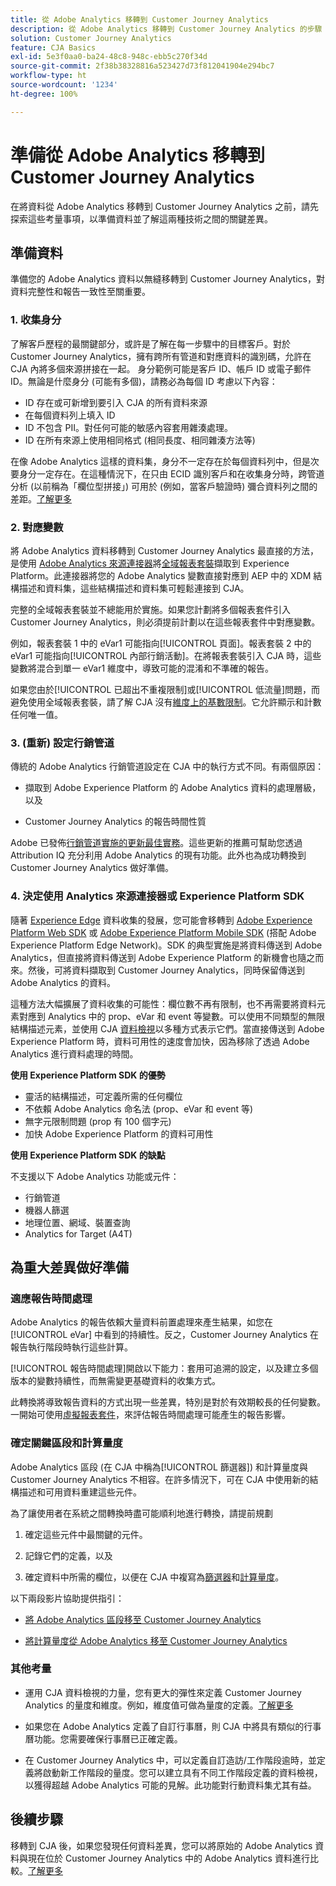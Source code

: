 ```yaml
---
title: 從 Adobe Analytics 移轉到 Customer Journey Analytics
description: 從 Adobe Analytics 移轉到 Customer Journey Analytics 的步驟
solution: Customer Journey Analytics
feature: CJA Basics
exl-id: 5e3f0aa0-ba24-48c8-948c-ebb5c270f34d
source-git-commit: 2f38b38328816a523427d73f812041904e294bc7
workflow-type: ht
source-wordcount: '1234'
ht-degree: 100%

---
```


# 準備從 Adobe Analytics 移轉到 Customer Journey Analytics

在將資料從 Adobe Analytics 移轉到 Customer Journey Analytics 之前，請先探索這些考量事項，以準備資料並了解這兩種技術之間的關鍵差異。

## 準備資料

準備您的 Adobe Analytics 資料以無縫移轉到 Customer Journey Analytics，對資料完整性和報告一致性至關重要。

### 1. 收集身分

了解客戶歷程的最關鍵部分，或許是了解在每一步驟中的目標客戶。對於 Customer Journey Analytics，擁有跨所有管道和對應資料的識別碼，允許在 CJA 內將多個來源拼接在一起。
身分範例可能是客戶 ID、帳戶 ID 或電子郵件 ID。無論是什麼身分 (可能有多個)，請務必為每個 ID 考慮以下內容：

* ID 存在或可新增到要引入 CJA 的所有資料來源
* 在每個資料列上填入 ID
* ID 不包含 PII。對任何可能的敏感內容套用雜湊處理。
* ID 在所有來源上使用相同格式 (相同長度、相同雜湊方法等)

在像 Adobe Analytics 這樣的資料集，身分不一定存在於每個資料列中，但是次要身分一定存在。在這種情況下，在只由 ECID 識別客戶和在收集身分時，跨管道分析 (以前稱為「欄位型拼接」) 可用於 (例如，當客戶驗證時) 彌合資料列之間的差距。[了解更多](https://experienceleague.adobe.com/docs/analytics-platform/using/cja-connections/cca/overview.html?lang=zh-Hant)

### 2. 對應變數

將 Adobe Analytics 資料移轉到 Customer Journey Analytics 最直接的方法，是使用 [Adobe Analytics 來源連接器](https://experienceleague.adobe.com/docs/experience-platform/sources/ui-tutorials/create/adobe-applications/analytics.html?lang=zh-Hant)將[全域報表套裝](https://experienceleague.adobe.com/docs/analytics/implementation/prepare/global-rs.html?lang=zh-Hant)擷取到 Experience Platform。此連接器將您的 Adobe Analytics 變數直接對應到 AEP 中的 XDM 結構描述和資料集，這些結構描述和資料集可輕鬆連接到 CJA。

完整的全域報表套裝並不總能用於實施。如果您計劃將多個報表套件引入 Customer Journey Analytics，則必須提前計劃以在這些報表套件中對應變數。

例如，報表套裝 1 中的 eVar1 可能指向[!UICONTROL 頁面]。報表套裝 2 中的 eVar1 可能指向[!UICONTROL 內部行銷活動]。在將報表套裝引入 CJA 時，這些變數將混合到單一 eVar1 維度中，導致可能的混淆和不準確的報告。

如果您由於[!UICONTROL 已超出不重複限制]或[!UICONTROL 低流量]問題，而避免使用全域報表套裝，請了解 CJA 沒有[維度上的基數限制](/help/components/dimensions/high-cardinality.md)。它允許顯示和計數任何唯一值。

### 3. (重新) 設定行銷管道

傳統的 Adobe Analytics 行銷管道設定在 CJA 中的執行方式不同。有兩個原因：

* 擷取到 Adobe Experience Platform 的 Adobe Analytics 資料的處理層級，以及

* Customer Journey Analytics 的報告時間性質

Adobe 已發佈[行銷管道實施的更新最佳實務](https://experienceleague.adobe.com/docs/analytics/components/marketing-channels/mchannel-best-practices.html?lang=zh-Hant)。這些更新的推薦可幫助您透過 Attribution IQ 充分利用 Adobe Analytics 的現有功能。此外也為成功轉換到 Customer Journey Analytics 做好準備。

### 4. 決定使用 Analytics 來源連接器或 Experience Platform SDK

隨著 [Experience Edge](https://experienceleague.adobe.com/docs/experience-platform/edge/home.html?lang=zh-Hant) 資料收集的發展，您可能會移轉到 [Adobe Experience Platform Web SDK](https://experienceleague.adobe.com/docs/web-sdk.html?lang=zh-Hant) 或 [Adobe Experience Platform Mobile SDK](https://experienceleague.adobe.com/docs/mobile.html?lang=zh-Hant) (搭配 Adobe Experience Platform Edge Network)。SDK 的典型實施是將資料傳送到 Adobe Analytics，但直接將資料傳送到 Adobe Experience Platform 的新機會也隨之而來。然後，可將資料擷取到 Customer Journey Analytics，同時保留傳送到 Adobe Analytics 的資料。

這種方法大幅擴展了資料收集的可能性：欄位數不再有限制，也不再需要將資料元素對應到 Analytics 中的 prop、eVar 和 event 等變數。可以使用不同類型的無限結構描述元素，並使用 CJA [資料檢視](/help/data-views/data-views.md)以多種方式表示它們。當直接傳送到 Adobe Experience Platform 時，資料可用性的速度會加快，因為移除了透過 Adobe Analytics 進行資料處理的時間。

**使用 Experience Platform SDK 的優勢**

* 靈活的結構描述，可定義所需的任何欄位
* 不依賴 Adobe Analytics 命名法 (prop、eVar 和 event 等)
* 無字元限制問題 (prop 有 100 個字元)
* 加快 Adobe Experience Platform 的資料可用性

**使用 Experience Platform SDK 的缺點**

不支援以下 Adobe Analytics 功能或元件：

* 行銷管道
* 機器人篩選
* 地理位置、網域、裝置查詢
* Analytics for Target (A4T)

## 為重大差異做好準備

### 適應報告時間處理

Adobe Analytics 的報告依賴大量資料前置處理來產生結果，如您在 [!UICONTROL eVar] 中看到的持續性。反之，Customer Journey Analytics 在報告執行階段時執行這些計算。

[!UICONTROL 報告時間處理]開啟以下能力：套用可追溯的設定，以及建立多個版本的變數持續性，而無需變更基礎資料的收集方式。

此轉換將導致報告資料的方式出現一些差異，特別是對於有效期較長的任何變數。一開始可使用[虛擬報表套件](https://experienceleague.adobe.com/docs/analytics/components/virtual-report-suites/vrs-report-time-processing.html)，來評估報告時間處理可能產生的報告影響。

### 確定關鍵區段和計算量度

Adobe Analytics 區段 (在 CJA 中稱為[!UICONTROL 篩選器]) 和計算量度與 Customer Journey Analytics 不相容。在許多情況下，可在 CJA 中使用新的結構描述和可用資料重建這些元件。

為了讓使用者在系統之間轉換時盡可能順利地進行轉換，請提前規劃

1. 確定這些元件中最關鍵的元件。

1. 記錄它們的定義，以及

1. 確定資料中所需的欄位，以便在 CJA 中複寫為[篩選器](/help/components/filters/filters-overview.md)和[計算量度](/help/components/calc-metrics/calc-metr-overview.md)。

以下兩段影片協助提供指引：

* [將 Adobe Analytics 區段移至 Customer Journey Analytics](https://experienceleague.adobe.com/docs/customer-journey-analytics-learn/tutorials/moving-adobe-analytics-segments-to-customer-journey-analytics.html?lang=zh-Hant)

* [將計算量度從 Adobe Analytics 移至 Customer Journey Analytics](https://experienceleague.adobe.com/docs/customer-journey-analytics-learn/tutorials/moving-your-calculated-metrics-from-adobe-analytics-to-customer-journey-analytics.html?lang=zh-Hant)

### 其他考量

* 運用 CJA 資料檢視的力量，您有更大的彈性來定義 Customer Journey Analytics 的量度和維度。例如，維度值可做為量度的定義。[了解更多](/help/data-views/data-views-usecases.md)

* 如果您在 Adobe Analytics 定義了自訂行事曆，則 CJA 中將具有類似的行事曆功能。您需要確保行事曆已正確定義。

* 在 Customer Journey Analytics 中，可以定義自訂造訪/工作階段逾時，並定義將啟動新工作階段的量度。您可以建立具有不同工作階段定義的資料檢視，以獲得超越 Adobe Analytics 可能的見解。此功能對行動資料集尤其有益。

## 後續步驟

移轉到 CJA 後，如果您發現任何資料差異，您可以將原始的 Adobe Analytics 資料與現在位於 Customer Journey Analytics 中的 Adobe Analytics 資料進行比較。[了解更多](/help/troubleshooting/compare.md)
